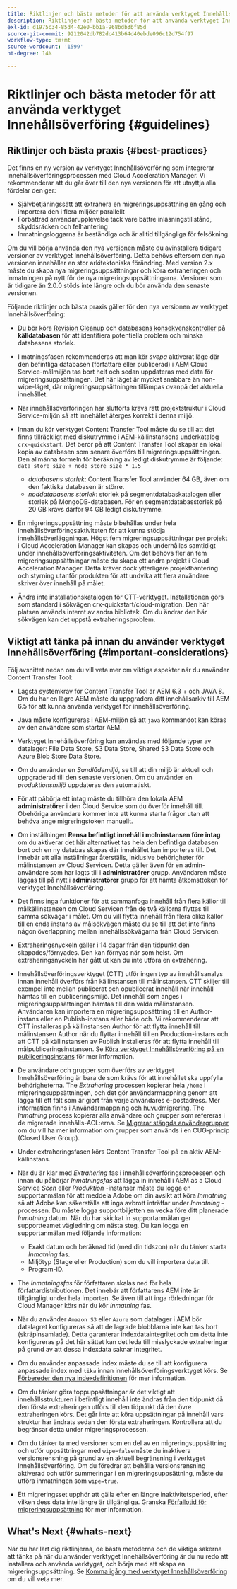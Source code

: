 ```yaml
---
title: Riktlinjer och bästa metoder för att använda verktyget Innehållsöverföring
description: Riktlinjer och bästa metoder för att använda verktyget Innehållsöverföring
exl-id: d1975c34-85d4-42e0-bb1a-968bdb3bf85d
source-git-commit: 9212042db782dc413b64d40ebde096c12d754f97
workflow-type: tm+mt
source-wordcount: '1599'
ht-degree: 14%

---
```


# Riktlinjer och bästa metoder för att använda verktyget Innehållsöverföring {#guidelines}

## Riktlinjer och bästa praxis {#best-practices}

<!-- Alexandru: hiding for now

>[!CONTEXTUALHELP]
>id="aemcloud_ctt_guidelines"
>title="Guidelines and Best Practices"
>abstract="Review guidelines and best practices to use the Content Transfer tool including revision cleanup tasks, Disk space considerations and more."
>additional-url="https://experienceleague.adobe.com/docs/experience-manager-cloud-service/content/migration-journey/cloud-migration/content-transfer-tool/getting-started-content-transfer-tool.html" text="Important Considerations for using Content Transfer Tool"
>additional-url="https://experienceleague.adobe.com/docs/experience-manager-cloud-service/content/migration-journey/cloud-migration/content-transfer-tool/user-mapping-and-migration.md#important-considerations" text="Important Considerations when Mapping and Migrating Users" 

-->

Det finns en ny version av verktyget Innehållsöverföring som integrerar innehållsöverföringsprocessen med Cloud Acceleration Manager. Vi rekommenderar att du går över till den nya versionen för att utnyttja alla fördelar den ger:

* Självbetjäningssätt att extrahera en migreringsuppsättning en gång och importera den i flera miljöer parallellt
* Förbättrad användarupplevelse tack vare bättre inläsningstillstånd, skyddsräcken och felhantering
* Inmatningsloggarna är beständiga och är alltid tillgängliga för felsökning

Om du vill börja använda den nya versionen måste du avinstallera tidigare versioner av verktyget Innehållsöverföring. Detta behövs eftersom den nya versionen innehåller en stor arkitektoniska förändring. Med version 2.x måste du skapa nya migreringsuppsättningar och köra extraheringen och inmatningen på nytt för de nya migreringsuppsättningarna.
Versioner som är tidigare än 2.0.0 stöds inte längre och du bör använda den senaste versionen.

Följande riktlinjer och bästa praxis gäller för den nya versionen av verktyget Innehållsöverföring:

* Du bör köra [Revision Cleanup](https://experienceleague.adobe.com/docs/experience-manager-65/deploying/deploying/revision-cleanup.html) och [databasens konsekvenskontroller](https://helpx.adobe.com/experience-manager/kb/How-to-run-a-datastore-consistency-check-via-oak-run-AEM.html) på **källdatabasen** för att identifiera potentiella problem och minska databasens storlek.

* I matningsfasen rekommenderas att man kör *svepa* aktiverat läge där den befintliga databasen (författare eller publicerad) i AEM Cloud Service-målmiljön tas bort helt och sedan uppdateras med data för migreringsuppsättningen. Det här läget är mycket snabbare än non-wipe-läget, där migreringsuppsättningen tillämpas ovanpå det aktuella innehållet.

* När innehållsöverföringen har slutförts krävs rätt projektstruktur i Cloud Service-miljön så att innehållet återges korrekt i denna miljö.

* Innan du kör verktyget Content Transfer Tool måste du se till att det finns tillräckligt med diskutrymme i AEM-källinstansens underkatalog `crx-quickstart`. Det beror på att Content Transfer Tool skapar en lokal kopia av databasen som senare överförs till migreringsuppsättningen.
Den allmänna formeln för beräkning av ledigt diskutrymme är följande:
  `data store size + node store size * 1.5`

   * *databasens storlek*: Content Transfer Tool använder 64 GB, även om den faktiska databasen är större.
   * *noddatabasens storlek*: storlek på segmentdatabaskatalogen eller storlek på MongoDB-databasen.
För en segmentdatabasstorlek på 20 GB krävs därför 94 GB ledigt diskutrymme.

* En migreringsuppsättning måste bibehållas under hela innehållsöverföringsaktiviteten för att kunna stödja innehållsöverläggningar. Högst fem migreringsuppsättningar per projekt i Cloud Acceleration Manager kan skapas och underhållas samtidigt under innehållsöverföringsaktiviteten. Om det behövs fler än fem migreringsuppsättningar måste du skapa ett andra projekt i Cloud Acceleration Manager. Detta kräver dock ytterligare projekthantering och styrning utanför produkten för att undvika att flera användare skriver över innehåll på målet.

* Ändra inte installationskatalogen för CTT-verktyget. Installationen görs som standard i sökvägen crx-quickstart/cloud-migration. Den här platsen används internt av andra bibliotek. Om du ändrar den här sökvägen kan det uppstå extraheringsproblem.

## Viktigt att tänka på innan du använder verktyget Innehållsöverföring {#important-considerations}

Följ avsnittet nedan om du vill veta mer om viktiga aspekter när du använder Content Transfer Tool:

* Lägsta systemkrav för Content Transfer Tool är AEM 6.3 + och JAVA 8. Om du har en lägre AEM måste du uppgradera ditt innehållsarkiv till AEM 6.5 för att kunna använda verktyget för innehållsöverföring.

* Java måste konfigureras i AEM-miljön så att `java` kommandot kan köras av den användare som startar AEM.

* Verktyget Innehållsöverföring kan användas med följande typer av datalager: File Data Store, S3 Data Store, Shared S3 Data Store och Azure Blob Store Data Store.

* Om du använder en *Sandlådemiljö*, se till att din miljö är aktuell och uppgraderad till den senaste versionen. Om du använder en *produktionsmiljö* uppdateras den automatiskt.

* För att påbörja ett intag måste du tillhöra den lokala AEM **administratörer** i den Cloud Service som du överför innehåll till. Obehöriga användare kommer inte att kunna starta frågor utan att behöva ange migreringstoken manuellt.

* Om inställningen **Rensa befintligt innehåll i molninstansen före intag** om du aktiverar det här alternativet tas hela den befintliga databasen bort och en ny databas skapas där innehållet kan importeras till. Det innebär att alla inställningar återställs, inklusive behörigheter för målinstansen av Cloud Servicen. Detta gäller även för en admin-användare som har lagts till i **administratörer** grupp. Användaren måste läggas till på nytt i **administratörer** grupp för att hämta åtkomsttoken för verktyget Innehållsöverföring.

* Det finns inga funktioner för att sammanfoga innehåll från flera källor till målkällinstansen om Cloud Servicen från de två källorna flyttas till samma sökvägar i målet. Om du vill flytta innehåll från flera olika källor till en enda instans av målsökvägen måste du se till att det inte finns någon överlappning mellan innehållssökvägarna från Cloud Servicen.

* Extraheringsnyckeln gäller i 14 dagar från den tidpunkt den skapades/förnyades. Den kan förnyas när som helst. Om extraheringsnyckeln har gått ut kan du inte utföra en extrahering.

* Innehållsöverföringsverktyget (CTT) utför ingen typ av innehållsanalys innan innehåll överförs från källinstansen till målinstansen. CTT skiljer till exempel inte mellan publicerat och opublicerat innehåll när innehåll hämtas till en publiceringsmiljö. Det innehåll som anges i migreringsuppsättningen hämtas till den valda målinstansen. Användaren kan importera en migreringsuppsättning till en Author-instans eller en Publish-instans eller både och. Vi rekommenderar att CTT installeras på källinstansen Author för att flytta innehåll till målinstansen Author när du flyttar innehåll till en Production-instans och att CTT på källinstansen av Publish installeras för att flytta innehåll till målpubliceringsinstansen. Se [Köra verktyget Innehållsöverföring på en publiceringsinstans](https://experienceleague.adobe.com/docs/experience-manager-cloud-service/content/migration-journey/cloud-migration/content-transfer-tool/getting-started-content-transfer-tool.html#running-tool) för mer information.

* De användare och grupper som överförs av verktyget Innehållsöverföring är bara de som krävs för att innehållet ska uppfylla behörigheterna. The _Extrahering_ processen kopierar hela `/home` i migreringsuppsättningen, och det gör användarmappning genom att lägga till ett fält som är gjort från varje användares e-postadress. Mer information finns i [Användarmappning och huvudmigrering](/help/journey-migration/content-transfer-tool/using-content-transfer-tool/user-mapping-and-migration.md). The _Inmatning_ process kopierar alla användare och grupper som refereras i de migrerade innehålls-ACL:erna. Se [Migrerar stängda användargrupper](/help/journey-migration/content-transfer-tool/using-content-transfer-tool/closed-user-groups-migration.md) om du vill ha mer information om grupper som används i en CUG-princip (Closed User Group).

* Under extraheringsfasen körs Content Transfer Tool på en aktiv AEM-källinstans.

* När du är klar med *Extrahering* fas i innehållsöverföringsprocessen och innan du påbörjar *Inmatningsfas* att lägga in innehåll i AEM as a Cloud Service *Scen* eller *Produktion* -instanser måste du logga en supportanmälan för att meddela Adobe om din avsikt att köra *Inmatning* så att Adobe kan säkerställa att inga avbrott inträffar under *Inmatning* -processen. Du måste logga supportbiljetten en vecka före ditt planerade *Inmatning* datum. När du har skickat in supportanmälan ger supportteamet vägledning om nästa steg. Du kan logga en supportanmälan med följande information:

   * Exakt datum och beräknad tid (med din tidszon) när du tänker starta *Inmatning* fas.
   * Miljötyp (Stage eller Production) som du vill importera data till.
   * Program-ID.

* The *Inmatningsfas* för författaren skalas ned för hela författardistributionen. Det innebär att författarens AEM inte är tillgängligt under hela importen. Se även till att inga rörledningar för Cloud Manager körs när du kör *Inmatning* fas.

* När du använder `Amazon S3` eller `Azure` som datalager i AEM bör datalagret konfigureras så att de lagrade blobblarna inte kan tas bort (skräpinsamlade). Detta garanterar indexdataintegritet och om detta inte konfigureras på det här sättet kan det leda till misslyckade extraheringar på grund av att dessa indexdata saknar integritet.

* Om du använder anpassade index måste du se till att konfigurera anpassade index med `tika` innan innehållsöverföringsverktyget körs. Se [Förbereder den nya indexdefinitionen](https://experienceleague.adobe.com/docs/experience-manager-cloud-service/operations/indexing.html#preparing-the-new-index-definition) för mer information.

* Om du tänker göra toppuppsättningar är det viktigt att innehållsstrukturen i befintligt innehåll inte ändras från den tidpunkt då den första extraheringen utförs till den tidpunkt då den övre extraheringen körs. Det går inte att köra uppsättningar på innehåll vars struktur har ändrats sedan den första extraheringen. Kontrollera att du begränsar detta under migreringsprocessen.

* Om du tänker ta med versioner som en del av en migreringsuppsättning och utför uppsättningar med `wipe=false`måste du inaktivera versionsrensning på grund av en aktuell begränsning i verktyget Innehållsöverföring. Om du föredrar att behålla versionsrensning aktiverad och utför summeringar i en migreringsuppsättning, måste du utföra inmatningen som `wipe=true`.

* Ett migreringsset upphör att gälla efter en längre inaktivitetsperiod, efter vilken dess data inte längre är tillgängliga. Granska [Förfallotid för migreringsuppsättning](https://experienceleague.adobe.com/docs/experience-manager-cloud-service/content/migration-journey/cloud-migration/content-transfer-tool/overview-content-transfer-tool.html#migration-set-expiry) för mer information.

## What&#39;s Next {#whats-next}

När du har lärt dig riktlinjerna, de bästa metoderna och de viktiga sakerna att tänka på när du använder verktyget Innehållsöverföring är du nu redo att installera och använda verktyget, och börja med att skapa en migreringsuppsättning. Se [Komma igång med verktyget Innehållsöverföring](/help/journey-migration/content-transfer-tool/using-content-transfer-tool/getting-started-content-transfer-tool.md) om du vill veta mer.
